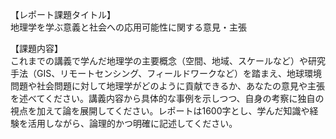 【レポート課題タイトル】  
地理学を学ぶ意義と社会への応用可能性に関する意見・主張

【課題内容】  
これまでの講義で学んだ地理学の主要概念（空間、地域、スケールなど）や研究手法（GIS、リモートセンシング、フィールドワークなど）を踏まえ、地球環境問題や社会問題に対して地理学がどのように貢献できるか、あなたの意見や主張を述べてください。講義内容から具体的な事例を示しつつ、自身の考察に独自の視点を加えて論を展開してください。レポートは1600字とし、学んだ知識や経験を活用しながら、論理的かつ明確に記述してください。